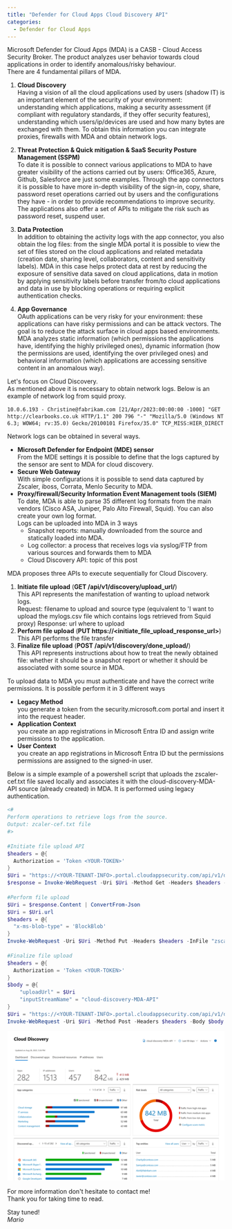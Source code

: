 ```yaml
---
title: "Defender for Cloud Apps Cloud Discovery API" 
categories:
  - Defender for Cloud Apps
---
```


Microsoft Defender for Cloud Apps (MDA) is a CASB - Cloud Access Security Broker. The product analyzes user behavior towards cloud applications in order to identify anomalous/risky behaviour. <br>
There are 4 fundamental pillars of MDA.

1. **Cloud Discovery** <br>
Having a vision of all the cloud applications used by users (shadow IT) is an important element of the security of your environment: understanding which applications, making a security assessment (if compliant with regulatory standards, if they offer security features), understanding which users/ip/devices are used and how many bytes are exchanged with them. To obtain this information you can integrate proxies, firewalls with MDA and obtain network logs.

2. **Threat Protection & Quick mitigation & SaaS Security Posture Management (SSPM)** <br>
To date it is possible to connect various applications to MDA to have greater visibility of the actions carried out by users: Office365, Azure, Github, Salesforce are just some examples. Through the app connectors it is possible to have more in-depth visibility of the sign-in, copy, share, password reset operations carried out by users and the configurations they have - in order to provide recommendations to improve security. The applications also offer a set of APIs to mitigate the risk such as password reset, suspend user.

3. **Data Protection** <br>
In addition to obtaining the activity logs with the app connector, you also obtain the log files: from the single MDA portal it is possible to view the set of files stored on the cloud applications and related metadata (creation date, sharing level, collaborators, content and sensitivity labels). MDA in this case helps protect data at rest by reducing the exposure of sensitive data saved on cloud applications, data in motion by applying sensitivity labels before transfer from/to cloud applications and data in use by blocking operations or requiring explicit authentication checks.

4. **App Governance** <br>
OAuth applications can be very risky for your environment: these applications can have risky permissions and can be attack vectors. The goal is to reduce the attack surface in cloud apps based environments. MDA analyzes static information (which permissions the applications have, identifying the highly privileged ones), dynamic information (how the permissions are used, identifying the over privileged ones) and behavioral information (which applications are accessing sensitive content in an anomalous way).


Let's focus on Cloud Discovery. <br>
As mentioned above it is necessary to obtain network logs. Below is an example of network log from squid proxy.

```
10.0.6.193 - Christine@fabrikam.com [21/Apr/2023:00:00:00 -1000] "GET http://clearbooks.co.uk HTTP/1.1" 200 796 "-" "Mozilla/5.0 (Windows NT 6.3; WOW64; rv:35.0) Gecko/20100101 Firefox/35.0" TCP_MISS:HIER_DIRECT
``` 

Network logs can be obtained in several ways. <br>
- **Microsoft Defender for Endpoint (MDE) sensor** <br>
From the MDE settings it is possible to define that the logs captured by the sensor are sent to MDA for cloud discovery.
- **Secure Web Gateway** <br>
With simple configurations it is possible to send data captured by Zscaler, iboss, Corrata, Menlo Security to MDA.
- **Proxy/firewall/Security Information Event Management tools (SIEM)** <br>
To date, MDA is able to parse 35 different log formats from the main vendors (Cisco ASA, Juniper, Palo Alto Firewall, Squid). You can also create your own log format. <br>
Logs can be uploaded into MDA in 3 ways
     - Snapshot reports: manually downloaded from the source and statically loaded into MDA.
     - Log collector: a process that receives logs via syslog/FTP from various sources and forwards them to MDA
     - Cloud Discovery API: topic of this post

MDA proposes three APIs to execute sequentially for Cloud Discovery.
1. **Initiate file upload** (__GET /api/v1/discovery/upload_url/__) <br>
This API represents the manifestation of wanting to upload network logs. <br>
Request: filename to upload and source type (equivalent to 'I want to upload the mylogs.csv file which contains logs retrieved from Squid proxy)
Response: url where to upload
2. **Perform file upload** (__PUT https://<initiate_file_upload_response_url>__) <br>
This API performs the file transfer
3. **Finalize file upload** (__POST /api/v1/discovery/done_upload/__) <br>
This API represents instructions about how to treat the newly obtained file: whether it should be a snapshot report or whether it should be associated with some source in MDA.

To upload data to MDA you must authenticate and have the correct write permissions. It is possible perform it in 3 different ways
- **Legacy Method** <br>
you generate a token from the security.microsoft.com portal and insert it into the request header.
- **Application Context** <br>
you create an app registrations in Microsoft Entra ID and assign write permissions to the application.
- **User Context** <br>
you create an app registrations in Microsoft Entra ID but the permissions permissions are assigned to the signed-in user.


Below is a simple example of a powershell script that uploads the zscaler-cef.txt file saved locally and associates it with the cloud-discovery-MDA-API source (already created) in MDA. It is performed using legacy authentication.

```powershell
<#
Perform operations to retrieve logs from the source.
Output: zcaler-cef.txt file
#>

#Initiate file upload API
$headers = @{
  Authorization = 'Token <YOUR-TOKEN>'
}
$Uri = "https://<YOUR-TENANT-INFO>.portal.cloudappsecurity.com/api/v1/discovery/upload_url/?filename=zscalecef.txt&source=ZSCALER_CEF"
$response = Invoke-WebRequest -Uri $Uri -Method Get -Headers $headers -UseBasicParsing

#Perform file upload
$Uri = $response.Content | ConvertFrom-Json
$Uri = $Uri.url
$headers = @{
  "x-ms-blob-type" = 'BlockBlob'
}
Invoke-WebRequest -Uri $Uri -Method Put -Headers $headers -InFile "zscaler-cef.txt" -UseBasicParsing

#Finalize file upload
$headers = @{
  Authorization = 'Token <YOUR-TOKEN>'
}
$body = @{
    "uploadUrl" = $Uri
    "inputStreamName" = "cloud-discovery-MDA-API"
}
$Uri = "https://<YOUR-TENANT-INFO>.portal.cloudappsecurity.com/api/v1/discovery/done_upload/"
Invoke-WebRequest -Uri $Uri -Method Post -Headers $headers -Body $body -UseBasicParsing
```

![Cloud Discovery](/assets/images/mda-clouddiscovery.png)


For more information don't hesitate to contact me!<br>
Thank you for taking time to read.

Stay tuned!<br>
_Mario_